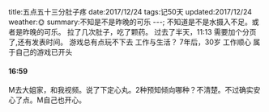 title:五点五十三分肚子疼
date:2017/12/24
tags:记50天
updated:2017/12/24
weather:🌞
summary:不知是不是昨晚的可乐
---;
不知道是不是水摄入不足。或者是昨晚的可乐。
拉了几次肚子，吃了颗药。
过去了半天，11:13
需要加个分页了,还有发表时间。
游戏总有点玩不下去
工作与生活？
7年后，30岁
工作顺心
属于自己的游戏已开头
#### 16:59
M去大姐家，和我视频。说了下定心丸。2种预知倾向哪种？不清楚。不过确实安心了点。M自己也开心。